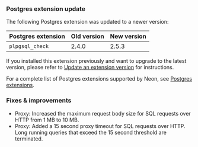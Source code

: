 ### Postgres extension update

The following Postgres extension was updated to a newer version:

| Postgres extension           | Old version   | New version   |
|------------------------------|---------------|---------------|
| `plpgsql_check`              | 2.4.0         | 2.5.3         |

If you installed this extension previously and want to upgrade to the latest version, please refer to [Update an extension version](/docs/extensions/pg-extensions#update-an-extension-version) for instructions.

For a complete list of Postgres extensions supported by Neon, see [Postgres extensions](/docs/extensions/pg-extensions).

### Fixes & improvements

- Proxy: Increased the maximum request body size for SQL requests over HTTP from 1 MB to 10 MB.
- Proxy: Added a 15 second proxy timeout for SQL requests over HTTP. Long running queries that exceed the 15 second threshold are terminated.
